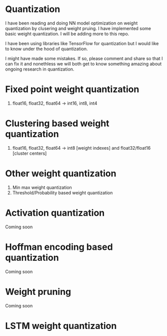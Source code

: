 # Quantization

I have been reading and doing NN model optimization on weight quantization by clusering and weight pruing.
I have implemented some basic weight quantization. I will be adding more to this repo.

I have been using libraries like TensorFlow for quantization but I would like to know under the hood of quantization.

I might have made some mistakes. If so, please comment and share so that I can fix it and nonethless we will both get to know something amazing about
ongoing research in quantization.

# Fixed point weight quantization
1. float16, float32, float64 -> int16, int8, int4

# Clustering based weight quantization
1. float16, float32, float64 -> int8 [weight indexes] and float32/float16 [cluster centers]

# Other weight quantization
1. Min max weight quantization
2. Threshold/Probability based weight quantization

# Activation quantization
Coming soon

# Hoffman encoding based quantization
Coming soon

# Weight pruning
Coming soon

# LSTM weight quantization


